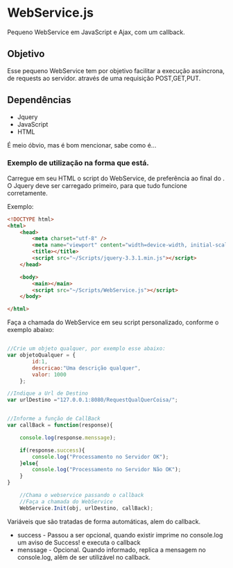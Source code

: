 # WebService.js
Pequeno WebService em JavaScript e Ajax, com um callback.

## Objetivo 
Esse pequeno WebService tem por objetivo facilitar a execução assincrona, de requests ao servidor.
através de uma requisição POST,GET,PUT.

## Dependências
* Jquery
* JavaScript
* HTML

É meio óbvio, mas é bom mencionar, sabe como é...

### Exemplo de utilização na forma que está.
Carregue em seu HTML o script do WebService, de preferência ao final do <body>. 
O Jquery deve ser carregado primeiro, para que tudo funcione corretamente.

Exemplo:

```html
<!DOCTYPE html>
<html>
    <head>
        <meta charset="utf-8" />
        <meta name="viewport" content="width=device-width, initial-scale=1.0" />
        <title></title>  
        <script src="~/Scripts/jquery-3.3.1.min.js"></script>   
    </head>

    <body>
        <main></main>
        <script src="~/Scripts/WebService.js"></script>   
    </body>

</html>

``` 

Faça a chamada do WebService em seu script personalizado, conforme o exemplo abaixo:

```javascript

//Crie um objeto qualquer, por exemplo esse abaixo:
var objetoQualquer = {
        id:1,
        descricao:"Uma descrição qualquer",
        valor: 1000
    };

//Indique a Url de Destino 
var urlDestino ="127.0.0.1:8080/RequestQualQuerCoisa/";


//Informe a função de CallBack
var callBack = function(response){

    console.log(response.menssage);

    if(response.success){
        console.log("Processamento no Servidor OK");
    }else{
        console.log("Processamento no Servidor Não OK");
    }
}

    //Chama o webservice passando o callback 
    //Faça a chamada do WebService 
    WebService.Init(obj, urlDestino, callBack);
```

Variáveis que são tratadas de forma automáticas, alem do callback.
* success - Passou a ser opcional, quando existir imprime no console.log um aviso de Success! e executa o callback
* menssage - Opcional. Quando informado, replica a mensagem no console.log, alêm de ser utilizável no callback.

